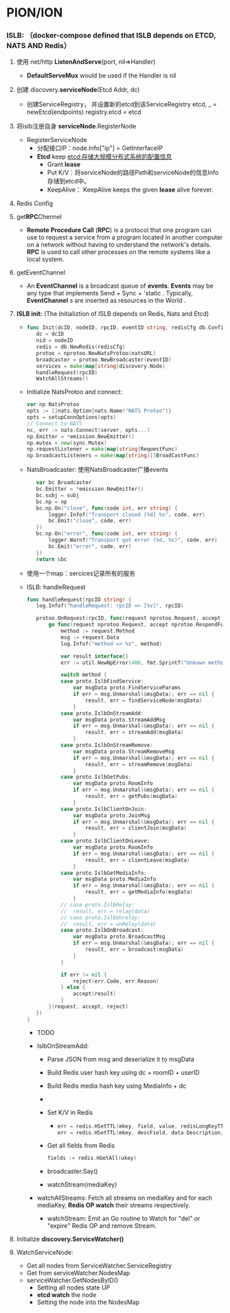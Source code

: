 # PION/ION

### ISLB: **（docker-compose defined that ISLB depends on ETCD, NATS AND Redis）**

1. 使用 net/http **ListenAndServe**(port, nil=>Handler)

   - **DefaultServeMux** would be used if the Handler is nil

2. 创建 discovery.**serviceNode**(Etcd Addr,  dc)

   - 创建ServiceRegistry， 并设置新的etcd到该ServiceRegistry
     	etcd, _ = newEtcd(endpoints)
       	registry.etcd = etcd

3. 将islb注册自身 **serviceNode**.RegisterNode

   - RegisterServiceNode
     - 分配接口IP：node.Info["ip"] = GetInterfaceIP
     - **Etcd** keep [etcd:存储大规模分布式系统的配置信息](https://blog.csdn.net/weixin_40161254/article/details/88659185?utm_source=app)
       - Grant **lease**
       - Put K/V：将serviceNode的路径Path和serviceNode的信息Info存储到etcd中。
       - KeepAlive： KeepAlive keeps the given **lease** alive forever. 

4. Redis Config

5. get**RPC**Chennel 

   - **Remote Procedure Call** (**RPC**) is a protocol that one program can use to request a service from a program located in another computer on a network without having to understand the network's details. **RPC** is used to call other processes on the remote systems like a local system.

6. getEventChannel

   - An **EventChannel** is a broadcast queue of **events**. **Events** may be any type that implements Send + Sync + 'static . Typically, **EventChannel** s are inserted as resources in the World .

7. **ISLB init:** (The Initializtion of ISLB depends on Redis, Nats and Etcd)

   - ```go
     func Init(dcID, nodeID, rpcID, eventID string, redisCfg db.Config, etcd []string, natsURL string) {
     	dc = dcID
     	nid = nodeID
     	redis = db.NewRedis(redisCfg)
     	protoo = nprotoo.NewNatsProtoo(natsURL)
     	broadcaster = protoo.NewBroadcaster(eventID)
     	services = make(map[string]discovery.Node)
     	handleRequest(rpcID)
     	WatchAllStreams()		
     ```

     

   - Initialize NatsProtoo and connect: 

     ```go
     var np NatsProtoo
     opts := []nats.Option{nats.Name("NATS Protoo")}
     opts = setupConnOptions(opts)
     // Connect to NATS
     nc, err := nats.Connect(server, opts...)
     np.Emitter = *emission.NewEmitter()
     np.mutex = new(sync.Mutex)
     np.requestListener = make(map[string]RequestFunc)
     np.broadcastListeners = make(map[string][]BroadCastFunc)
     ```

   - NatsBroadcaster: 使用NatsBroadcaster广播events

     ```go
     	var bc Broadcaster
     	bc.Emitter = *emission.NewEmitter()
     	bc.subj = subj
     	bc.np = np
     	bc.np.On("close", func(code int, err string) {
     		logger.Infof("Transport closed [%d] %s", code, err)
     		bc.Emit("close", code, err)
     	})
     	bc.np.On("error", func(code int, err string) {
     		logger.Warnf("Transport got error (%d, %s)", code, err)
     		bc.Emit("error", code, err)
     	})
     	return &bc
     ```

   - 使用一个map：sercices记录所有的服务

   - ISLB: handleRequest

     ```go
     func handleRequest(rpcID string) {
     	log.Infof("handleRequest: rpcID => [%v]", rpcID)
     
     	protoo.OnRequest(rpcID, func(request nprotoo.Request, accept nprotoo.RespondFunc, reject nprotoo.RejectFunc) {
     		go func(request nprotoo.Request, accept nprotoo.RespondFunc, reject nprotoo.RejectFunc) {
     			method := request.Method
     			msg := request.Data
     			log.Infof("method => %s", method)
     
     			var result interface{}
     			err := util.NewNpError(400, fmt.Sprintf("Unkown method [%s]", method))
     
     			switch method {
     			case proto.IslbFindService:
     				var msgData proto.FindServiceParams
     				if err = msg.Unmarshal(&msgData); err == nil {
     					result, err = findServiceNode(msgData)
     				}
     			case proto.IslbOnStreamAdd:
     				var msgData proto.StreamAddMsg
     				if err = msg.Unmarshal(&msgData); err == nil {
     					result, err = streamAdd(msgData)
     				}
     			case proto.IslbOnStreamRemove:
     				var msgData proto.StreamRemoveMsg
     				if err = msg.Unmarshal(&msgData); err == nil {
     					result, err = streamRemove(msgData)
     				}
     			case proto.IslbGetPubs:
     				var msgData proto.RoomInfo
     				if err = msg.Unmarshal(&msgData); err == nil {
     					result, err = getPubs(msgData)
     				}
     			case proto.IslbClientOnJoin:
     				var msgData proto.JoinMsg
     				if err = msg.Unmarshal(&msgData); err == nil {
     					result, err = clientJoin(msgData)
     				}
     			case proto.IslbClientOnLeave:
     				var msgData proto.RoomInfo
     				if err = msg.Unmarshal(&msgData); err == nil {
     					result, err = clientLeave(msgData)
     				}
     			case proto.IslbGetMediaInfo:
     				var msgData proto.MediaInfo
     				if err = msg.Unmarshal(&msgData); err == nil {
     					result, err = getMediaInfo(msgData)
     				}
     			// case proto.IslbRelay:
     			// 	result, err = relay(data)
     			// case proto.IslbUnrelay:
     			// 	result, err = unRelay(data)
     			case proto.IslbOnBroadcast:
     				var msgData proto.BroadcastMsg
     				if err = msg.Unmarshal(&msgData); err == nil {
     					result, err = broadcast(msgData)
     				}
     			}
     
     			if err != nil {
     				reject(err.Code, err.Reason)
     			} else {
     				accept(result)
     			}
     		}(request, accept, reject)
     	})
     }
     ```

     - TODO

     - IslbOnStreamAdd:

       - Parse JSON from msg and deserialize it to msgData

       - Build Redis user hash key using dc + roomID + userID

       - Build Redis media hash key using MediaInfo + dc

       - 

       - Set K/V in Redis

         - ```go
           err = redis.HSetTTL(mkey, field, value, redisLongKeyTTL)
           err = redis.HSetTTL(mkey, descField, data.Description, redisLongKeyTTL)
           ```

       - Get all fields from Redis

         ```go
         fields := redis.HGetAll(ukey)
         ```

       - broadcaster.Say()

       - watchStream(mediaKey)

     - watchAllStreams: Fetch all streams on mediaKey and for each mediaKey,  **Redis OP watch** their streams respectively.

       - watchStream: Emit an Go routine to Watch for "del" or "expire" Redis OP and remove Stream.

8. Initialize **discovery.ServiceWatcher()**

9. WatchServiceNode:

   - Get all nodes from ServiceWatcher.ServiceRegistry
   - Get from serviceWatcher.NodesMap
   - serviceWatcher.GetNodesByID()
     - Setting all nodes state UP
     - **etcd watch** the node
     - Setting the node into the NodesMap